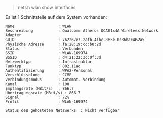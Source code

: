 > netsh wlan show interfaces

Es ist 1 Schnittstelle auf dem System vorhanden:

    Name                   : WLAN
    Beschreibung           : Qualcomm Atheros QCA61x4A Wireless Network Adapter
    GUID                   : 762267e7-2afb-41bc-865e-0c86bac462a5
    Physische Adresse      : fa:28:19:cc:b0:2d
    Status                 : Verbunden
    SSID                   : WLAN-169974
    BSSID                  : d4:21:22:3c:0f:3d
    Netzwerktyp            : Infrastruktur
    Funktyp                : 802.11ac
    Authentifizierung      : WPA2-Personal
    Verschlüsselung        : CCMP
    Verbindungsmodus       : Automat. Verbindung
    Kanal                  : 100
    Empfangsrate (MBit/s)  : 866.7
    Übertragungsrate (MBit/s) : 866.7
    Signal                 : 72%
    Profil                 : WLAN-169974

    Status des gehosteten Netzwerks  : Nicht verfügbar
